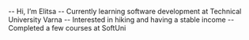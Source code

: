 -- Hi, I’m Elitsa
-- Currently learning software development at Technical University Varna
-- Interested in hiking and having a stable income
-- Completed a few courses at SoftUni

<!---
Taelliee/Taelliee is a ✨ special ✨ repository because its `README.md` (this file) appears on your GitHub profile.
You can click the Preview link to take a look at your changes.
--->
